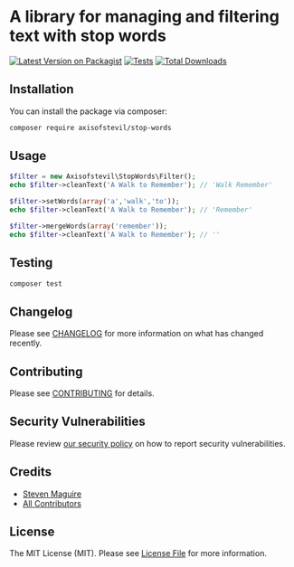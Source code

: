 # A library for managing and filtering text with stop words

[![Latest Version on Packagist](https://img.shields.io/packagist/v/axisofstevil/stop-words.svg?style=flat-square)](https://packagist.org/packages/axisofstevil/stop-words)
[![Tests](https://github.com/axisofstevil/stop-words/actions/workflows/run-tests.yml/badge.svg?branch=main)](https://github.com/axisofstevil/stop-words/actions/workflows/run-tests.yml)
[![Total Downloads](https://img.shields.io/packagist/dt/axisofstevil/stop-words.svg?style=flat-square)](https://packagist.org/packages/axisofstevil/stop-words)

## Installation

You can install the package via composer:

```bash
composer require axisofstevil/stop-words
```

## Usage

```php
$filter = new Axisofstevil\StopWords\Filter();
echo $filter->cleanText('A Walk to Remember'); // 'Walk Remember'

$filter->setWords(array('a','walk','to'));
echo $filter->cleanText('A Walk to Remember'); // 'Remember'

$filter->mergeWords(array('remember'));
echo $filter->cleanText('A Walk to Remember'); // ''
```

## Testing

```bash
composer test
```

## Changelog

Please see [CHANGELOG](CHANGELOG.md) for more information on what has changed recently.

## Contributing

Please see [CONTRIBUTING](.github/CONTRIBUTING.md) for details.

## Security Vulnerabilities

Please review [our security policy](../../security/policy) on how to report security vulnerabilities.

## Credits

- [Steven Maguire](https://github.com/stevenmaguire)
- [All Contributors](../../contributors)

## License

The MIT License (MIT). Please see [License File](LICENSE.md) for more information.
